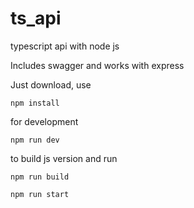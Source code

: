 # ts_api
typescript api with node js

Includes swagger and works with express

Just download,
use 

```console
npm install
```

for development

```console
npm run dev
```
to build js version and run

```console
npm run build
```
```console
npm run start
```
